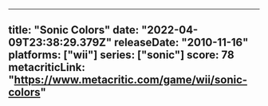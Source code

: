 
---
title: "Sonic Colors"
date: "2022-04-09T23:38:29.379Z"
releaseDate: "2010-11-16"
platforms: ["wii"]
series: ["sonic"]
score: 78
metacriticLink: "https://www.metacritic.com/game/wii/sonic-colors"
---
